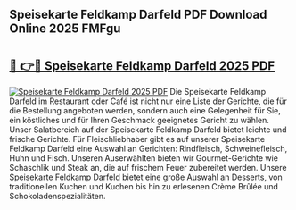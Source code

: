 ## Speisekarte Feldkamp Darfeld PDF Download Online 2025 FMFgu

# <h2><a href="http://gc94l89.nevu.top/?p=Speisekarte+Feldkamp+Darfeld">🔗 👉🔴 Speisekarte Feldkamp Darfeld 2025 PDF</a></h2>

[![Speisekarte Feldkamp Darfeld 2025 PDF](https://i.imgur.com/dBaPXMq.png)](http://gc94l89.nevu.top/?p=Speisekarte+Feldkamp+Darfeld)
Die Speisekarte Feldkamp Darfeld im Restaurant oder Café ist nicht nur eine Liste der Gerichte, die für die Bestellung angeboten werden, sondern auch eine Gelegenheit für Sie, ein köstliches und für Ihren Geschmack geeignetes Gericht zu wählen. Unser Salatbereich auf der Speisekarte Feldkamp Darfeld bietet leichte und frische Gerichte. Für Fleischliebhaber gibt es auf unserer Speisekarte Feldkamp Darfeld eine Auswahl an Gerichten: Rindfleisch, Schweinefleisch, Huhn und Fisch. Unseren Auserwählten bieten wir Gourmet-Gerichte wie Schaschlik und Steak an, die auf frischem Feuer zubereitet werden. Unsere Speisekarte Feldkamp Darfeld bietet eine große Auswahl an Desserts, von traditionellen Kuchen und Kuchen bis hin zu erlesenen Crème Brûlée und Schokoladenspezialitäten.
